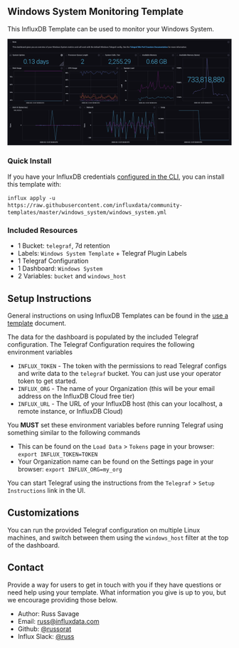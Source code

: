 ## Windows System Monitoring Template

This InfluxDB Template can be used to monitor your Windows System.

![Windows System Dashboard Screenshot](img/windows_system_dashboard.png)

### Quick Install

If you have your InfluxDB credentials [configured in the CLI](Vhttps://v2.docs.influxdata.com/v2.0/reference/cli/influx/config/), you can install this template with:

```
influx apply -u https://raw.githubusercontent.com/influxdata/community-templates/master/windows_system/windows_system.yml
```

### Included Resources

- 1 Bucket: `telegraf`, 7d retention
- Labels: `Windows System Template` + Telegraf Plugin Labels
- 1 Telegraf Configuration
- 1 Dashboard: `Windows System`
- 2 Variables: `bucket` and `windows_host`

## Setup Instructions
  
  General instructions on using InfluxDB Templates can be found in the [use a template](../docs/use_a_template.md) document.
    
  The data for the dashboard is populated by the included Telegraf configuration. The Telegraf Configuration requires the following environment variables
    
  - `INFLUX_TOKEN` - The token with the permissions to read Telegraf configs and write data to the `telegraf` bucket. You can just use your operator token to get started.
  - `INFLUX_ORG` - The name of your Organization (this will be your email address on the InfluxDB Cloud free tier)
  - `INFLUX_URL` - The URL of your InfluxDB host (this can your localhost, a remote instance, or InfluxDB Cloud)

  You **MUST** set these environment variables before running Telegraf using something similar to the following commands
    
  - This can be found on the `Load Data` > `Tokens` page in your browser: `export INFLUX_TOKEN=TOKEN`
  - Your Organization name can be found on the Settings page in your browser: `export INFLUX_ORG=my_org`

  You can start Telegraf using the instructions from the `Telegraf` > `Setup Instructions` link in the UI.

## Customizations

You can run the provided Telegraf configuration on multiple Linux machines, and switch between them using the `windows_host` filter at the top of the dashboard.

## Contact

Provide a way for users to get in touch with you if they have questions or need help using your template. What information you give is up to you, but we encourage providing those below.

- Author: Russ Savage
- Email: russ@influxdata.com
- Github: [@russorat](https://github.com/russorat)
- Influx Slack: [@russ](https://influxdata.com/slack)